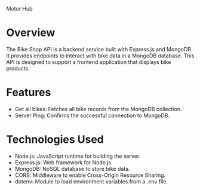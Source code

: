 Motor Hub

# Overview
The Bike Shop API is a backend service built with Express.js and MongoDB. It provides endpoints to interact with bike data in a MongoDB database. This API is designed to support a frontend application that displays bike products.

# Features

- Get all bikes: Fetches all bike records from the MongoDB collection.
- Server Ping: Confirms the successful connection to MongoDB.

# Technologies Used

- Node.js: JavaScript runtime for building the server.
- Express.js: Web framework for Node.js.
- MongoDB: NoSQL database to store bike data.
- CORS: Middleware to enable Cross-Origin Resource Sharing.
- dotenv: Module to load environment variables from a .env file.

